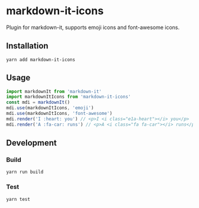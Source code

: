 # markdown-it-icons

Plugin for markdown-it, supports emoji icons and font-awesome icons.


## Installation

```
yarn add markdown-it-icons
```


## Usage

```javascript
import markdownIt from 'markdown-it'
import markdownItIcons from 'markdown-it-icons'
const mdi = markdownIt()
mdi.use(markdownItIcons, 'emoji')
mdi.use(markdownItIcons, 'font-awesome')
mdi.render('I :heart: you') // <p>I <i class="e1a-heart"></i> you</p>
mdi.render('A :fa-car: runs') // <p>A <i class="fa fa-car"></i> runs</p>
```


## Development

### Build

```
yarn run build
```

### Test

```
yarn test
```
